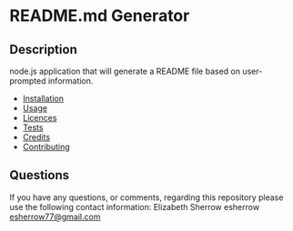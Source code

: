 # README.md Generator
  
  ## Description
  node.js application that will generate a README file based on user-prompted information.
    
  * [Installation](#installation)
  * [Usage](#usage)
  * [Licences](#licenses)
  * [Tests](#tests)
  * [Credits](#credits)
  * [Contributing](#contributing)
    
  
  
  
  
  
  
  
  ## Questions
  If you have any questions, or comments, regarding this repository please use the following contact information:
  Elizabeth Sherrow
  esherrow
  esherrow77@gmail.com
